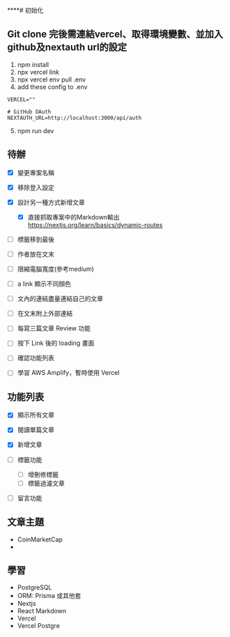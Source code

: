 ****# 初始化

## Git clone 完後需連結vercel、取得環境變數、並加入github及nextauth url的設定
1. npm install
2. npx vercel link
3. npx vercel env pull .env
4. add these config to .env

```
VERCEL=""

# GitHub OAuth
NEXTAUTH_URL=http://localhost:3000/api/auth
```

5. npm run dev
<!-- npx prisma generate -->

## 待辦
- [X] 變更專案名稱
- [X] 移除登入設定
- [X] 設計另一種方式新增文章
  - [X] 直接抓取專案中的Markdown輸出 https://nextjs.org/learn/basics/dynamic-routes

- [ ] 標籤移到最後
- [ ] 作者放在文末
- [ ] 限縮電腦寬度(參考medium)
- [ ] a link 顯示不同顏色
- [ ] 文內的連結盡量連結自己的文章
- [ ] 在文末附上外部連結

- [ ] 每寫三篇文章 Review 功能
- [ ] 按下 Link 後的 loading 畫面
- [ ] 確認功能列表
- [ ] 學習 AWS Amplify，暫時使用 Vercel

## 功能列表
- [X] 顯示所有文章
- [X] 閱讀單篇文章
- [X] 新增文章
- [ ] 標籤功能
    - [ ] 增刪修標籤
    - [ ] 標籤過濾文章
- [ ] 留言功能


## 文章主題
- CoinMarketCap
- 

## 學習
- PostgreSQL
- ORM: Prisma 或其他套
- Nextjs
- React Markdown
- Vercel
- Vercel Postgre

